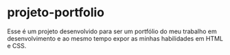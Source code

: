 # projeto-portfolio

Esse é um projeto desenvolvido para ser um portfólio do meu trabalho em desenvolvimento e ao mesmo tempo expor as minhas habilidades em HTML e CSS.
